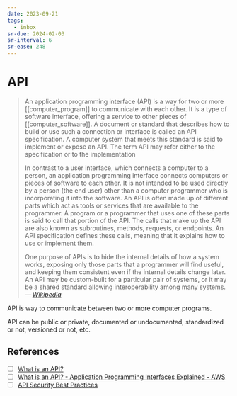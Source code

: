 ```yaml
---
date: 2023-09-21
tags:
  - inbox
sr-due: 2024-02-03
sr-interval: 6
sr-ease: 248
---
```

# API

> An application programming interface (API) is a way for two or more
> [[computer_program]] to communicate with each other. It is a type of software
> interface, offering a service to other pieces of [[computer_software]]. A
> document or standard that describes how to build or use such a connection or
> interface is called an API specification. A computer system that meets this
> standard is said to implement or expose an API. The term API may refer either
> to the specification or to the implementation
>
> In contrast to a user interface, which connects a computer to a person, an
> application programming interface connects computers or pieces of software to
> each other. It is not intended to be used directly by a person (the end user)
> other than a computer programmer who is incorporating it into the software. An
> API is often made up of different parts which act as tools or services that
> are available to the programmer. A program or a programmer that uses one of
> these parts is said to call that portion of the API. The calls that make up
> the API are also known as subroutines, methods, requests, or endpoints. An API
> specification defines these calls, meaning that it explains how to use or
> implement them.
>
> One purpose of APIs is to hide the internal details of how a system works,
> exposing only those parts that a programmer will find useful, and keeping them
> consistent even if the internal details change later. An API may be
> custom-built for a particular pair of systems, or it may be a shared standard
> allowing interoperability among many systems.\
> — <cite>[Wikipedia](https://en.wikipedia.org/wiki/API)</cite>

API is way to communicate between two or more computer programs.

API can be public or private, documented or undocumented, standardized or not,
versioned or not, etc.

## References

- [ ] [What is an API?](https://www.youtube.com/watch?v=s7wmiS2mSXY)
- [ ] [What is an API? - Application Programming Interfaces Explained - AWS](https://aws.amazon.com/what-is/api/)
- [ ] [API Security Best Practices](https://roadmap.sh/best-practices/api-security)
